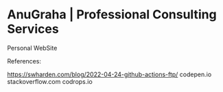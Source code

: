 AnuGraha | Professional Consulting Services
=========

Personal WebSite

References:

https://swharden.com/blog/2022-04-24-github-actions-ftp/
codepen.io
stackoverflow.com
codrops.io